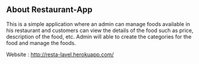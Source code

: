 ## About Restaurant-App

This is a simple application where an admin can manage foods available in his restaurant and customers can view the details of the food such as price, description of the food, etc. 
Admin will able to create the categories for the food and manage the foods.

Website : http://resta-lavel.herokuapp.com/
